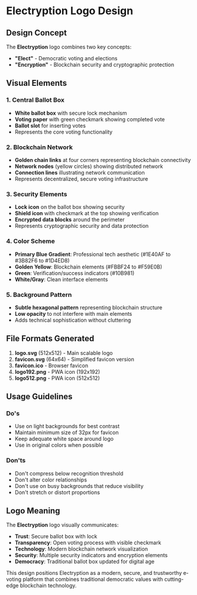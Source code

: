 # Electryption Logo Design

## Design Concept

The **Electryption** logo combines two key concepts:

- **"Elect"** - Democratic voting and elections
- **"Encryption"** - Blockchain security and cryptographic protection

## Visual Elements

### 1. Central Ballot Box

- **White ballot box** with secure lock mechanism
- **Voting paper** with green checkmark showing completed vote
- **Ballot slot** for inserting votes
- Represents the core voting functionality

### 2. Blockchain Network

- **Golden chain links** at four corners representing blockchain connectivity
- **Network nodes** (yellow circles) showing distributed network
- **Connection lines** illustrating network communication
- Represents decentralized, secure voting infrastructure

### 3. Security Elements

- **Lock icon** on the ballot box showing security
- **Shield icon** with checkmark at the top showing verification
- **Encrypted data blocks** around the perimeter
- Represents cryptographic security and data protection

### 4. Color Scheme

- **Primary Blue Gradient**: Professional tech aesthetic (#1E40AF to #3B82F6 to #1D4ED8)
- **Golden Yellow**: Blockchain elements (#FBBF24 to #F59E0B)
- **Green**: Verification/success indicators (#10B981)
- **White/Gray**: Clean interface elements

### 5. Background Pattern

- **Subtle hexagonal pattern** representing blockchain structure
- **Low opacity** to not interfere with main elements
- Adds technical sophistication without cluttering

## File Formats Generated

1. **logo.svg** (512x512) - Main scalable logo
2. **favicon.svg** (64x64) - Simplified favicon version
3. **favicon.ico** - Browser favicon
4. **logo192.png** - PWA icon (192x192)
5. **logo512.png** - PWA icon (512x512)

## Usage Guidelines

### Do's

- Use on light backgrounds for best contrast
- Maintain minimum size of 32px for favicon
- Keep adequate white space around logo
- Use in original colors when possible

### Don'ts

- Don't compress below recognition threshold
- Don't alter color relationships
- Don't use on busy backgrounds that reduce visibility
- Don't stretch or distort proportions

## Logo Meaning

The **Electryption** logo visually communicates:

- **Trust**: Secure ballot box with lock
- **Transparency**: Open voting process with visible checkmark
- **Technology**: Modern blockchain network visualization
- **Security**: Multiple security indicators and encryption elements
- **Democracy**: Traditional ballot box updated for digital age

This design positions Electryption as a modern, secure, and trustworthy e-voting platform that combines traditional democratic values with cutting-edge blockchain technology.
